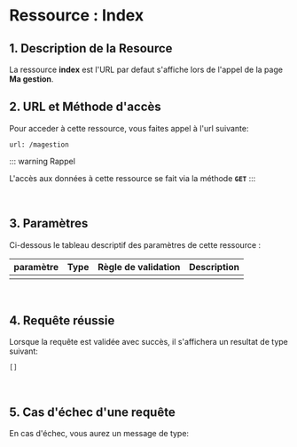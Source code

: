 # Ressource : Index

## 1. Description de la Resource

La ressource **index** est l'URL par defaut s'affiche lors de l'appel de la page **Ma gestion**.

## 2. URL et Méthode d'accès

Pour acceder à cette ressource, vous faites appel à l'url suivante:

```
url: /magestion
```

::: warning Rappel

L'accès aux données à cette ressource se fait via la méthode **`GET`**
:::

<br>

## 3. Paramètres

Ci-dessous le tableau descriptif des paramètres de cette ressource :

| paramètre | Type | Règle de validation | Description |
| --------- | :--: | ------------------- | ----------: |
|           |      |                     |             |

<br>

## 4. Requête réussie

Lorsque la requête est validée avec succès, il s'affichera un resultat de type suivant:

```
[]
```

<br>

## 5. Cas d'échec d'une requête

En cas d'échec, vous aurez un message de type:

```

```
